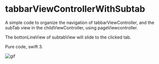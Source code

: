 # tabbarViewControllerWithSubtab

A simple code to organize the navigation of tabbarViewController, and the subTab view in the childViewController, using pageViewcontroller.

The bottonLineView of subtabView will slide to the clicked tab.



Pure code, swift 3.

![gif](https://user-images.githubusercontent.com/10016521/26990253-08caaba4-4d24-11e7-83fe-eaddaabc784a.gif)
